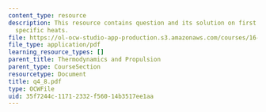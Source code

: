 ```yaml
---
content_type: resource
description: This resource contains question and its solution on first law, enthalpy,
  specific heats.
file: https://ol-ocw-studio-app-production.s3.amazonaws.com/courses/16-01-unified-engineering-i-ii-iii-iv-fall-2005-spring-2006/35f7244c11712332f56014b3517ee1aa_q4_8.pdf
file_type: application/pdf
learning_resource_types: []
parent_title: Thermodynamics and Propulsion
parent_type: CourseSection
resourcetype: Document
title: q4_8.pdf
type: OCWFile
uid: 35f7244c-1171-2332-f560-14b3517ee1aa
---
```


